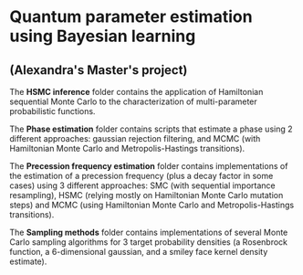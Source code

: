 # Quantum parameter estimation using Bayesian learning 
## (Alexandra's Master's project)

The **HSMC inference** folder contains the application of Hamiltonian sequential Monte Carlo to the characterization of multi-parameter probabilistic functions.

The **Phase estimation** folder contains scripts that estimate a phase using 2 different approaches: gaussian rejection filtering, and MCMC (with Hamiltonian Monte Carlo and Metropolis-Hastings transitions).

The **Precession frequency estimation** folder contains implementations of the estimation of a precession frequency (plus a decay factor in some cases) using 3 different approaches: SMC (with sequential importance resampling), HSMC (relying mostly on Hamiltonian Monte Carlo mutation steps) and MCMC (using Hamiltonian Monte Carlo and Metropolis-Hastings transitions).

The **Sampling methods** folder contains implementations of several Monte Carlo sampling algorithms for 3 target probability densities (a Rosenbrock function, a 6-dimensional gaussian, and a smiley face kernel density estimate).

